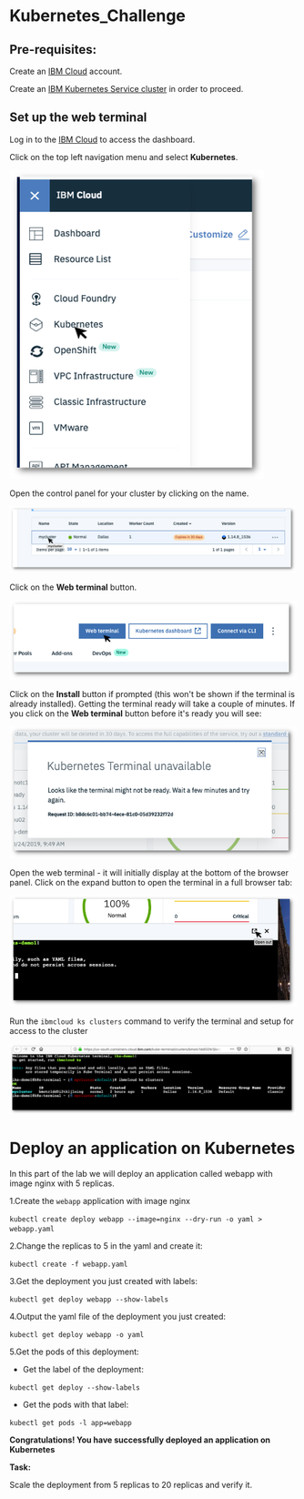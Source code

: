 # Kubernetes_Challenge

## Pre-requisites:

Create an [IBM Cloud](https://cloud.ibm.com) account.

Create an [IBM Kubernetes Service cluster](https://cloud.ibm.com/kubernetes/clusters) in order to proceed.

## Set up the web terminal

Log in to the [IBM Cloud](https://cloud.ibm.com) to access the dashboard.

Click on the top left navigation menu and select **Kubernetes**.

![Navigation Menu](images/Picture1.png)

Open the control panel for your cluster by clicking on the name.

![Open Cluster](images/opencluster.png)

Click on the **Web terminal** button.

![Open Web Terminal](images/webterminal.png)

Click on the **Install** button if prompted (this won't be shown if the terminal is already installed). Getting the terminal ready will take a couple of minutes. If you click on the **Web terminal** button before it's ready you will see:

![Kubernetes terminal unavailable ](images/terminalunavailable.png)

Open the web terminal - it will initially display at the bottom of the browser panel. Click on the expand button to open the terminal in a full browser tab:

![Expand the web terminal](images/expand.png)

Run the ```ibmcloud ks clusters``` command to verify the terminal and setup for access to the cluster

![Confirm cluster access](images/terminal.png)


# Deploy an application on Kubernetes


In this part of the lab we will deploy an application called webapp with image nginx with 5 replicas.

1.Create the ```webapp``` application with image nginx

```kubectl create deploy webapp --image=nginx --dry-run -o yaml > webapp.yaml```

2.Change the replicas to 5 in the yaml and create it:

```kubectl create -f webapp.yaml```

3.Get the deployment you just created with labels:

```kubectl get deploy webapp --show-labels```

4.Output the yaml file of the deployment you just created:

```kubectl get deploy webapp -o yaml```

5.Get the pods of this deployment:

* Get the label of the deployment:

 ```kubectl get deploy --show-labels```

* Get the pods with that label:

 ```kubectl get pods -l app=webapp```

**Congratulations! You have successfully deployed an application on Kubernetes**

**Task:**

Scale the deployment from 5 replicas to 20 replicas and verify it.
